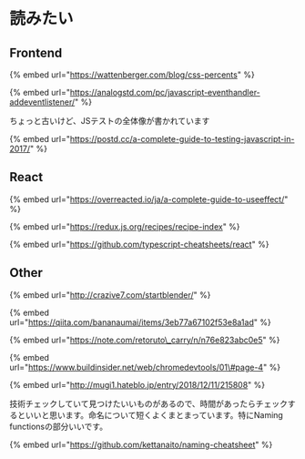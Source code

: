# 読みたい

## Frontend

{% embed url="https://wattenberger.com/blog/css-percents" %}

{% embed url="https://analogstd.com/pc/javascript-eventhandler-addeventlistener/" %}

ちょっと古いけど、JSテストの全体像が書かれています

{% embed url="https://postd.cc/a-complete-guide-to-testing-javascript-in-2017/" %}



## React

{% embed url="https://overreacted.io/ja/a-complete-guide-to-useeffect/" %}

{% embed url="https://redux.js.org/recipes/recipe-index" %}

{% embed url="https://github.com/typescript-cheatsheets/react" %}

## Other

{% embed url="http://crazive7.com/startblender/" %}



{% embed url="https://qiita.com/bananaumai/items/3eb77a67102f53e8a1ad" %}

{% embed url="https://note.com/retoruto\_carry/n/n76e823abc0e5" %}

{% embed url="https://www.buildinsider.net/web/chromedevtools/01\#page-4" %}

{% embed url="http://mugi1.hateblo.jp/entry/2018/12/11/215808" %}

技術チェックしていて見つけたいいものがあるので、時間があったらチェックするといいと思います。命名について短くよくまとまっています。特にNaming functionsの部分いいです。

{% embed url="https://github.com/kettanaito/naming-cheatsheet" %}



